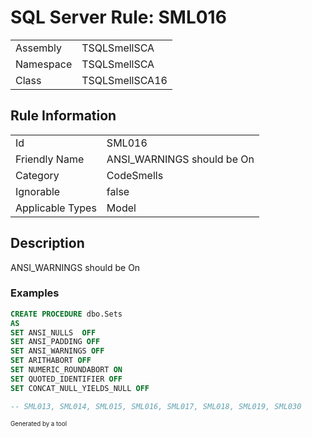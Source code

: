 ﻿# SQL Server Rule: SML016
  
|    |    |
|----|----|
| Assembly | TSQLSmellSCA |
| Namespace | TSQLSmellSCA |
| Class | TSQLSmellSCA16 |
  
## Rule Information
  
|    |    |
|----|----|
| Id | SML016 |
| Friendly Name | ANSI_WARNINGS should be On |
| Category | CodeSmells |
| Ignorable | false |
| Applicable Types | Model  |
  
## Description
  
ANSI_WARNINGS should be On
  
### Examples
  
```sql
CREATE PROCEDURE dbo.Sets
AS
SET ANSI_NULLS  OFF
SET ANSI_PADDING OFF
SET ANSI_WARNINGS OFF
SET ARITHABORT OFF
SET NUMERIC_ROUNDABORT ON
SET QUOTED_IDENTIFIER OFF
SET CONCAT_NULL_YIELDS_NULL OFF

-- SML013, SML014, SML015, SML016, SML017, SML018, SML019, SML030 
```
  
<sub><sup>Generated by a tool</sup></sub>
